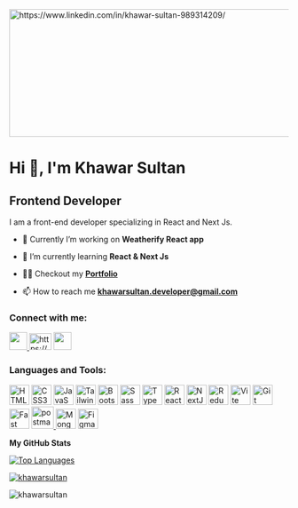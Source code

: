 
<img align="center" src="https://res.cloudinary.com/denajbnh4/image/upload/v1691164910/Frontend_Developer_nmsrbx.png" alt="https://www.linkedin.com/in/khawar-sultan-989314209/" height="230" width="1200" />

<h1 align="left">Hi 👋, I'm Khawar Sultan</h1>
<h2 align="left">Frontend Developer</h3>

I am a front-end developer specializing in React and Next Js.

- 🔭 Currently I’m working on **Weatherify React app**

- 🌱 I’m currently learning **React & Next Js**

- 👨‍💻 Checkout my **[Portfolio](khawarportfolio.netlify.app)**

- 📫 How to reach me **khawarsultan.developer@gmail.com**



<h3 align="left">Connect with me:</h3>

<p align="left" > 
<a href="https://www.github.com/KhawarSultan" target="_blank" rel="noreferrer" ><img src="https://raw.githubusercontent.com/danielcranney/readme-generator/main/public/icons/socials/github.svg" width="32" height="32"  />
</a> 
<a href="https://linkedin.com/in/https://www.linkedin.com/in/khawar-sultan-989314209/" target="blank"><img align="" src="https://raw.githubusercontent.com/rahuldkjain/github-profile-readme-generator/master/src/images/icons/Social/linked-in-alt.svg" alt="https://www.linkedin.com/in/khawar-sultan-989314209/" height="30" width="40" /></a>
 <a href="https://www.twitter.com/KhawarSultan" target="_blank" rel="noreferrer"><img src="https://raw.githubusercontent.com/danielcranney/readme-generator/main/public/icons/socials/twitter.svg" width="32" height="32" />
 </a>

</p>

<h3 align="left">Languages and Tools:</h3>
<p align="left">
<a href="https://developer.mozilla.org/en-US/docs/Glossary/HTML5" target="_blank" rel="noreferrer"><img src="https://raw.githubusercontent.com/danielcranney/readme-generator/main/public/icons/skills/html5-colored.svg" width="36" height="36" alt="HTML5" /></a>
<a href="https://www.w3.org/TR/CSS/#css" target="_blank" rel="noreferrer"><img src="https://raw.githubusercontent.com/danielcranney/readme-generator/main/public/icons/skills/css3-colored.svg" width="36" height="36" alt="CSS3" /></a>
<a href="https://developer.mozilla.org/en-US/docs/Web/JavaScript" target="_blank" rel="noreferrer"><img src="https://raw.githubusercontent.com/danielcranney/readme-generator/main/public/icons/skills/javascript-colored.svg" width="36" height="36" alt="JavaScript" /></a>
<a href="https://tailwindcss.com/" target="_blank" rel="noreferrer"><img src="https://raw.githubusercontent.com/danielcranney/readme-generator/main/public/icons/skills/tailwindcss-colored.svg" width="36" height="36" alt="TailwindCSS" /></a>
<a href="https://getbootstrap.com/" target="_blank" rel="noreferrer"><img src="https://raw.githubusercontent.com/danielcranney/readme-generator/main/public/icons/skills/bootstrap-colored.svg" width="36" height="36" alt="Bootstrap" /></a>
<a href="https://sass-lang.com/" target="_blank" rel="noreferrer"><img src="https://raw.githubusercontent.com/danielcranney/readme-generator/main/public/icons/skills/sass-colored.svg" width="36" height="36" alt="Sass" /></a>
<a href="https://www.typescriptlang.org/" target="_blank" rel="noreferrer"><img src="https://raw.githubusercontent.com/danielcranney/readme-generator/main/public/icons/skills/typescript-colored.svg" width="36" height="36" alt="TypeScript" /></a>
<a href="https://reactjs.org/" target="_blank" rel="noreferrer"><img src="https://raw.githubusercontent.com/danielcranney/readme-generator/main/public/icons/skills/react-colored.svg" width="36" height="36" alt="React" /></a>
<a href="https://nextjs.org/docs" target="_blank" rel="noreferrer"><img src="https://raw.githubusercontent.com/danielcranney/readme-generator/main/public/icons/skills/nextjs-colored.svg" width="36" height="36" alt="NextJs" /></a>
<a href="https://redux.js.org/" target="_blank" rel="noreferrer"><img src="https://raw.githubusercontent.com/danielcranney/readme-generator/main/public/icons/skills/redux-colored.svg" width="36" height="36" alt="Redux" /></a>
<a href="https://vitejs.dev/" target="_blank" rel="noreferrer"><img src="https://raw.githubusercontent.com/danielcranney/readme-generator/main/public/icons/skills/vite-colored.svg" width="36" height="36" alt="Vite" /></a>
<a href="https://git-scm.com/" target="_blank" rel="noreferrer"><img src="https://raw.githubusercontent.com/danielcranney/readme-generator/main/public/icons/skills/git-colored.svg" width="36" height="36" alt="Git" /></a>
<a href="https://fastapi.tiangolo.com/" target="_blank" rel="noreferrer"><img src="https://raw.githubusercontent.com/danielcranney/readme-generator/main/public/icons/skills/fastapi-colored.svg" width="36" height="36" alt="Fast API" /></a>
 <a href="https://postman.com" target="_blank" rel="noreferrer"> <img src="https://www.vectorlogo.zone/logos/getpostman/getpostman-icon.svg" alt="postman" width="40" height="40"/> </a>
<a href="https://www.mongodb.com/" target="_blank" rel="noreferrer"><img src="https://raw.githubusercontent.com/danielcranney/readme-generator/main/public/icons/skills/mongodb-colored.svg" width="36" height="36" alt="MongoDB" /></a>
<a href="https://www.figma.com/" target="_blank" rel="noreferrer"><img src="https://raw.githubusercontent.com/danielcranney/readme-generator/main/public/icons/skills/figma-colored.svg" width="36" height="36" alt="Figma" /></a>
</p>



<b>My GitHub Stats</b>

<p align="left">
<a href="https://github.com/KhawarSultan" align="left"><img src="https://github-readme-stats.vercel.app/api/top-langs/?username=KhawarSultan&langs_count=10&title_color=0047FF&text_color=0047FF&icon_color=0047FF&bg_color=ffffff&hide_border=true&locale=en&custom_title=Top%20%Languages" alt="Top Languages" /></a></p><p align="left"> <a href="https://github.com/KhawarSultan" align="left"><img align="center" src="https://github-readme-stats.vercel.app/api?username=khawarsultan&show_icons=true&title_color=0047FF&text_color=0047FF&icon_color=0047FF&bg_color=ffffff&hide_border=true&locale=en" alt="khawarsultan" /></a></p>
<p><img align="center" src="https://github-readme-streak-stats.herokuapp.com/?user=khawarsultan&" alt="khawarsultan" /></p>











